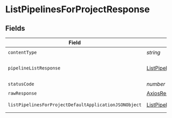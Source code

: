 # ListPipelinesForProjectResponse


## Fields

| Field                                                                                                                     | Type                                                                                                                      | Required                                                                                                                  | Description                                                                                                               |
| ------------------------------------------------------------------------------------------------------------------------- | ------------------------------------------------------------------------------------------------------------------------- | ------------------------------------------------------------------------------------------------------------------------- | ------------------------------------------------------------------------------------------------------------------------- |
| `contentType`                                                                                                             | *string*                                                                                                                  | :heavy_check_mark:                                                                                                        | N/A                                                                                                                       |
| `pipelineListResponse`                                                                                                    | [ListPipelinesForProjectPipelineListResponse](../../models/operations/listpipelinesforprojectpipelinelistresponse.md)     | :heavy_minus_sign:                                                                                                        | A sequence of pipelines.                                                                                                  |
| `statusCode`                                                                                                              | *number*                                                                                                                  | :heavy_check_mark:                                                                                                        | N/A                                                                                                                       |
| `rawResponse`                                                                                                             | [AxiosResponse>](https://axios-http.com/docs/res_schema)                                                                  | :heavy_minus_sign:                                                                                                        | N/A                                                                                                                       |
| `listPipelinesForProjectDefaultApplicationJSONObject`                                                                     | [ListPipelinesForProjectDefaultApplicationJSON](../../models/operations/listpipelinesforprojectdefaultapplicationjson.md) | :heavy_minus_sign:                                                                                                        | Error response.                                                                                                           |